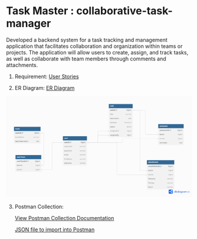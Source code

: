 # Task Master : collaborative-task-manager
Developed a backend system for a task tracking and management application that facilitates collaboration and organization within teams or projects. The application will allow users to create, assign, and track tasks, as well as collaborate with team members through comments and attachments.

1. Requirement: [User Stories](./User_stories.txt)

2. ER Diagram: [ER Diagram](./Taskmaster_Application_ER_Diagram.png)

<img src="./Taskmaster_Application_ER_Diagram.png" width="730">

3. Postman Collection:

   [View Postman Collection Documentation](https://documenter.getpostman.com/view/6720526/2sA3JRYe1E)

   [JSON file to import into Postman](Collaborative_Task_Manager.postman_collection.json)
